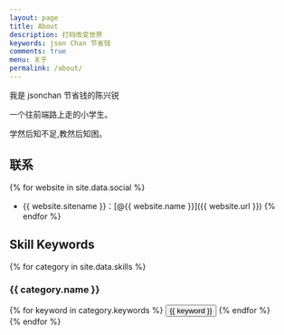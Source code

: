 ```yaml
---
layout: page
title: About
description: 打码改变世界
keywords: json Chan 节省钱
comments: true
menu: 关于
permalink: /about/
---
```


我是 jsonchan 节省钱的陈兴锐

一个往前端路上走的小学生。

学然后知不足,教然后知困。

## 联系

{% for website in site.data.social %}

- {{ website.sitename }}：[@{{ website.name }}]({{ website.url }})
  {% endfor %}

## Skill Keywords

{% for category in site.data.skills %}

### {{ category.name }}

<div class="btn-inline">
{% for keyword in category.keywords %}
<button class="btn btn-outline" type="button">{{ keyword }}</button>
{% endfor %}
</div>
{% endfor %}
